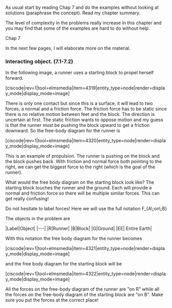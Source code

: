 As usual start by reading Chap 7 and do the examples without looking at solutions (paraphrase the concept). Read my chapter summary. 

The level of complexity in the problems really increase in this chapter and you may find that some of the examples are hard to do without help.  

<stop-note>
    <span slot="message">Chap 7</span>
</stop-note>

In the next few pages, I will elaborate more on the material. 

### Interacting object. (7.1-7.2)

In the following image, a runner uses a starting block to propel herself forward. 

[ciscode|rev=1|tool=elmsmedia|item=4319|entity_type=node|render=display_mode|display_mode=image]

There is only one contact but since this is a surface, it will lead to two forces, a normal and a friction force. The friction force has to be static since there is no relative motion between feet and the block. The direction is uncertain at first. The static friction wants to oppose motion and my guess is that the runner must be pushing the block upward to get a friction downward. So the free-body diagram for the runner is 

[ciscode|rev=1|tool=elmsmedia|item=4320|entity_type=node|render=display_mode|display_mode=image]

<lrndesign-sidenote label="Instructor Note" icon="bookmark" bg-color="#c2e5f2">
This is an example of propulsion. The runner is pushing on the block and the block pushes back. With friction and normal force both pointing to the right, we can get the biggest force to the right (which is the goal of the runner). 
</lrndesign-sidenote>

What would the free body diagram on the starting block look like?  The starting block touches the runner and the ground. Each will provide a normal and friction force so there will be multiple similar forces. This can get really confusing!

<lrndesign-sidenote label="Instructor Note" icon="bookmark" bg-color="#c2e5f2">
Do not hesitate to label forces! Here we will use the full notation <lrn-math>F_{A\;on\;B} </lrn-math>
</lrndesign-sidenote>

The objects in the problem are

|Label|Object|
|---|
|R|Runner|
|B|Block|
|G|Ground|
|EE| Entire Earth|

With this notation the free body diagram for the runner becomes

[ciscode|rev=1|tool=elmsmedia|item=4321|entity_type=node|render=display_mode|display_mode=image]

and the free body diagram for the starting block will be 

[ciscode|rev=1|tool=elmsmedia|item=4322|entity_type=node|render=display_mode|display_mode=image]

<lrndesign-sidenote label="Instructor Note" icon="bookmark" bg-color="#c2e5f2">
All the forces on the free-body diagram of the runner are "on R" while all the forces on the free-body diagram of the starting block are "on B". Make sure you put the forces at the correct place!
</lrndesign-sidenote>

